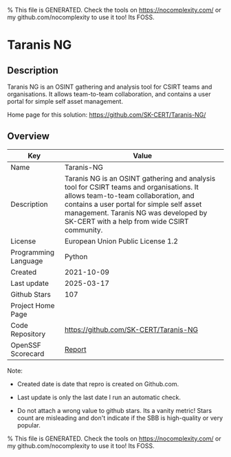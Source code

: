 
% This file is GENERATED. Check the tools on https://nocomplexity.com/ or my github.com/nocomplexity to use it too! Its FOSS. 

# Taranis NG

## Description 

Taranis NG is an OSINT gathering and analysis tool for CSIRT teams and organisations. It allows team-to-team collaboration, and contains a user portal for simple self asset management.

Home page for this solution: https://github.com/SK-CERT/Taranis-NG/ 

## Overview 

| Key | Value |
| --- | --- |
| Name | Taranis-NG |
| Description | Taranis NG is an OSINT gathering and analysis tool for CSIRT teams and organisations. It allows team-to-team collaboration, and contains a user portal for simple self asset management. Taranis NG was developed by SK-CERT with a help from wide CSIRT community. |
| License | European Union Public License 1.2 |
| Programming Language | Python |
| Created | 2021-10-09 |
| Last update | 2025-03-17 |
| Github Stars | 107 |
| Project Home Page |  |
| Code Repository | https://github.com/SK-CERT/Taranis-NG |
| OpenSSF Scorecard | [Report](https://securityscorecards.dev/viewer/?uri=github.com/SK-CERT/Taranis-NG) |

Note:
 - Created date is date that repro is created on Github.com. 

- Last update is only the last date I run an automatic check. 

- Do not attach a wrong value to github stars. Its a vanity metric! Stars count are misleading and 
don't indicate if the SBB is high-quality or very popular.

% This file is GENERATED. Check the tools on https://nocomplexity.com/ or my github.com/nocomplexity to use it too! Its FOSS. 

